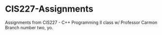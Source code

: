 # CIS227-Assignments
Assignments from CIS227 - C++ Programming II class w/ Professor Carmon
Branch number two, yo.

